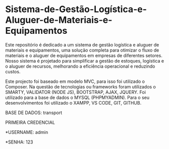 # Sistema-de-Gestão-Logística-e-Aluguer-de-Materiais-e-Equipamentos

Este repositório é dedicado a um sistema de gestão logística e aluguer de materiais e equipamentos, uma solução completa para otimizar o fluxo de materiais e o aluguer de equipamentos em empresas de diferentes setores. Nosso sistema é projetado para simplificar a gestão de estoques, logística e o aluguer de recursos, melhorando a eficiência operacional e reduzindo custos.

Este projecto foi baseado em modelo MVC, para isso foi utilizado o Composer. Na questão de tecnologias ou frameworks foram utilizados o SMARTY, VALIDATOR (NODE JS), BOOTSTRAP, AJAX, JQUERY.
Foi utilizado para a base de dados o MYSQL (PHPMYADMIN).
Para o seu desenvolvimentos foi utilizado o XAMPP, VS CODE, GIT, GITHUB.

BASE DE DADOS: transport

PRIMEIRA CREDENCIAL

  *USERNAME: admin

  *SENHA: 123
